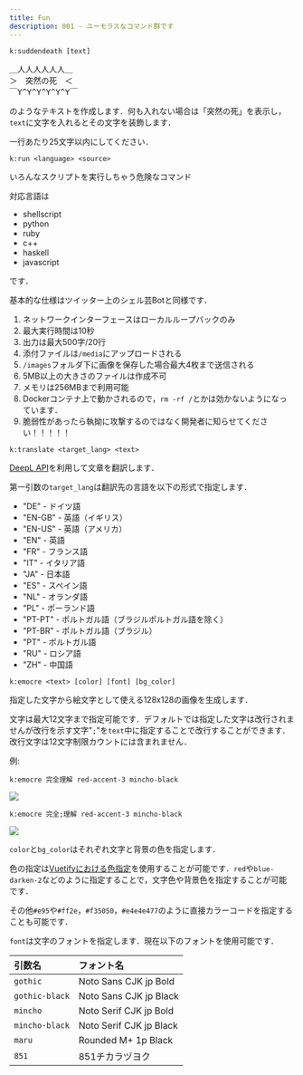 ```yaml
---
title: Fun
description: 001 - ユーモラスなコマンド群です
---
```


<command 
  name="suddendeath"
  :aliases="['sd']"
  :roles="[{name: '全員', color: 'blue'}]"
  :usages="['k:suddendeath', 'k:sd 突然の腹痛']">
<div>

  `k:suddendeath [text]`

<pre>
＿人人人人人人＿
＞　突然の死　＜
￣Y^Y^Y^Y^Y^Y￣
</pre>


のようなテキストを作成します．何も入れない場合は「突然の死」を表示し，`text`に文字を入れるとその文字を装飾します．

一行あたり25文字以内にしてください．

</div>
</command>

<command 
  name="run"
  :roles="[{name: 'サーバーOnly', color: 'green'}]"
  :usages="['k:run shell echo Hello', 'k:run shell \n```sh\nyes 高須クリニック\n```']"
  rate="1分あたり5回まで">
<div>

  `k:run <language> <source>`

いろんなスクリプトを実行しちゃう危険なコマンド

対応言語は

- shellscript
- python
- ruby
- c++
- haskell
- javascript

です．

基本的な仕様はツイッター上のシェル芸Botと同様です．

1. ネットワークインターフェースはローカルループバックのみ
2. 最大実行時間は10秒
3. 出力は最大500字/20行
4. 添付ファイルは`/media`にアップロードされる
5. `/images`フォルダ下に画像を保存した場合最大4枚まで送信される
6. 5MB以上の大きさのファイルは作成不可
7. メモリは256MBまで利用可能
8. Dockerコンテナ上で動かされるので，`rm -rf /`とかは効かないようになっています．
9. 脆弱性があったら執拗に攻撃するのではなく開発者に知らせてください！！！！！

</div>
</command>

<command 
  name="translate"
  :roles="[{name: '全員', color: 'blue'}]"
  :usages="['k:translate JA Hello', 'k:translate DE 人民の人民による人民のための政治']"
  rate="2分あたり2回まで / 全サーバー合計10万字以下">
<div>

  `k:translate <target_lang> <text>`

[DeepL API](https://www.deepl.com/)を利用して文章を翻訳します．

第一引数の`target_lang`は翻訳先の言語を以下の形式で指定します．

- "DE" - ドイツ語
- "EN-GB" - 英語（イギリス）
- "EN-US" - 英語（アメリカ）
- "EN" - 英語
- "FR" - フランス語
- "IT" - イタリア語
- "JA" - 日本語
- "ES" - スペイン語
- "NL" - オランダ語
- "PL" - ポーランド語
- "PT-PT" - ポルトガル語（ブラジルポルトガル語を除く）
- "PT-BR" - ポルトガル語（ブラジル）
- "PT" - ポルトガル語
- "RU" - ロシア語
- "ZH" - 中国語

</div>
</command>

<command 
  name="emocre"
  :aliases="['create_emoji']"
  :roles="[{name: 'サーバーOnly', color: 'green'}]"
  :usages="['k:emocre 完全;理解 red-accent-3 mincho-black', 'k:create_emoji わかる #3760f5 maru white']"
  rate="30秒あたり5回まで">
<div>

  `k:emocre <text> [color] [font] [bg_color]`

指定した文字から絵文字として使える128x128の画像を生成します．

文字は最大12文字まで指定可能です．デフォルトでは指定した文字は改行されませんが改行を示す文字"`;`"を`text`中に指定することで改行することができます．改行文字は12文字制限カウントには含まれません．

例:

`k:emocre 完全理解 red-accent-3 mincho-black`

![](https://cdn.discordapp.com/attachments/739863321590628474/750631514928054312/emoji.png)

`k:emocre 完全;理解 red-accent-3 mincho-black`

![](https://cdn.discordapp.com/attachments/739863321590628474/750631577633030144/emoji.png)


`color`と`bg_color`はそれぞれ文字と背景の色を指定します．

色の指定は[Vuetifyにおける色指定](https://vuetifyjs.com/ja/styles/colors/)を使用することが可能です．`red`や`blue-darken-2`などのように指定することで，文字色や背景色を指定することが可能です．

その他`#e95`や`#ff2e`，`#f35050`，`#e4e4e477`のように直接カラーコードを指定することも可能です．

`font`は文字のフォントを指定します．現在以下のフォントを使用可能です．

|引数名|フォント名|
|:--|:--|
|`gothic`|Noto Sans CJK jp Bold|
|`gothic-black`|Noto Sans CJK jp Black|
|`mincho`|Noto Serif CJK jp Bold|
|`mincho-black`|Noto Serif CJK jp Black|
|`maru`|Rounded M+ 1p Black|
|`851`|851チカラヅヨク|

</div>
</command>

